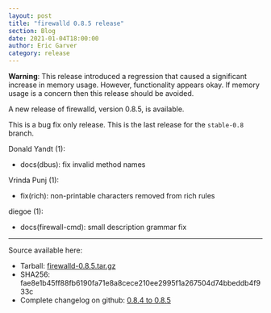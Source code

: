 ```yaml
---
layout: post
title: "firewalld 0.8.5 release"
section: Blog
date: 2021-01-04T18:00:00
author: Eric Garver
category: release
---
```


**Warning**: This release introduced a regression that caused a significant
increase in memory usage. However, functionality appears okay. If memory usage
is a concern then this release should be avoided.

A new release of firewalld, version 0.8.5, is available.

This is a bug fix only release. This is the last release for the `stable-0.8`
branch.

Donald Yandt (1):
- docs(dbus): fix invalid method names

Vrinda Punj (1):
- fix(rich): non-printable characters removed from rich rules

diegoe (1):
- docs(firewall-cmd): small description grammar fix

-----

Source available here:

 * Tarball: [firewalld-0.8.5.tar.gz](https://github.com/firewalld/firewalld/releases/download/v0.8.5/firewalld-0.8.5.tar.gz)
 * SHA256: fae8e1b45ff88fb6190fa71e8a8cece210ee2995f1a267504d74bbeddb4f933c
 * Complete changelog on github: [0.8.4 to 0.8.5](https://github.com/firewalld/firewalld/compare/v0.8.4...v0.8.5)
